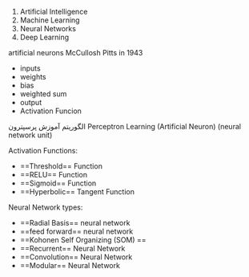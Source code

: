 1. Artificial Intelligence
2. Machine Learning
3. Neural Networks
4. Deep Learning

artificial neurons
McCullosh Pitts in 1943

- inputs
- weights
- bias
- weighted sum
- output
- Activation Funcion

الگوریتم آموزش پرسپترون
Perceptron Learning (Artificial Neuron) (neural network unit)

Activation Functions:
- ==Threshold== Function
- ==RELU== Function
- ==Sigmoid== Function 
- ==Hyperbolic== Tangent Function

Neural Network types:
- ==Radial Basis== neural network
- ==feed forward== neural network 
- ==Kohonen Self Organizing (SOM) ==
- ==Recurrent== Neural Network
- ==Convolution== Neural Network
- ==Modular== Neural Network







